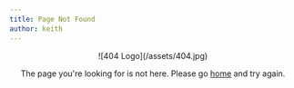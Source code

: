 ```yaml
---
title: Page Not Found
author: keith
---
```


<div style="text-align:center" markdown="1">
![404 Logo](/assets/404.jpg)

The page you're looking for is not here.  Please go [home](/) and try again.

</div>
